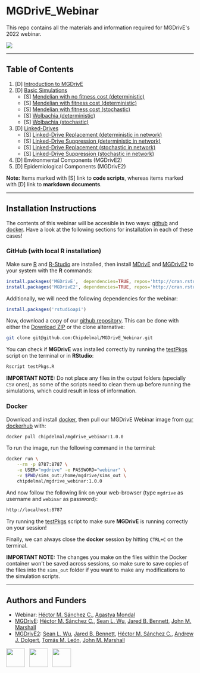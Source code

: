 # MGDrivE_Webinar


This repo contains all the materials and information required for MGDrivE's 2022 webinar.

[![](https://marshalllab.github.io/MGDrivE/images/modelDiagram.png)](https://marshalllab.github.io/MGDrivE/)

<hr>

## Table of Contents

1. [D] [Introduction to MGDrivE](./MD/Intro.md)
2. [D] [Basic Simulations](./MD/Basic.md)
    * [S] [Mendelian with no fitness cost (deterministic)](./demos/MendelianNoCost.R)
    * [S] [Mendelian with fitness cost (deterministic)](./demos/MendelianCost.R)
    * [S] [Mendelian with fitness cost (stochastic)](./demos/MendelianStochastic.R)
    * [S] [Wolbachia (deterministic)](./demos/Wolbachia.R)
    * [S] [Wolbachia (stochastic)](./demos/WolbachiaStochastic.R)
3. [D] [Linked-Drives](./MD/LDR.md)
    * [S] [Linked-Drive Replacement (deterministic in network)](./demos/LDRReplacementDeterministic.R)
    * [S] [Linked-Drive Suppression (deterministic in network)](./demos/LDRSuppressionDeterministic.R)
    * [S] [Linked-Drive Replacement (stochastic in network)](./demos/LDRReplacementStochastic.R)
    * [S] [Linked-Drive Suppression (stochastic in network)](./demos/LDRSuppressionStochastic.R)
4. [D] Environmental Components (MGDrivE2)
5. [D] Epidemiological Components (MGDrivE2)

**Note:** Items marked with [S] link to **code scripts**, whereas items marked with [D] link to **markdown documents**.

<hr>

## Installation Instructions

The contents of this webinar will be accesible in two ways: [github](https://github.com/Chipdelmal/MGDrivE_Webinar) and [docker](https://hub.docker.com/repository/docker/chipdelmal/mgdrive_webinar). Have a look at the following sections for installation in each of these cases!

### GitHub (with local R installation)

Make sure [R](https://www.r-project.org/) and [R-Studio](https://www.rstudio.com/) are installed, then install [MDrivE](https://cran.r-project.org/web/packages/MGDrivE/index.html) and [MGDrivE2](https://cran.r-project.org/web/packages/MGDrivE2/index.html) to your system with the **R** commands:

```R
install.packages('MGDrivE',  dependencies=TRUE, repos='http://cran.rstudio.com/')
install.packages('MGDrivE2', dependencies=TRUE, repos='http://cran.rstudio.com/')
```

Additionally, we will need the following dependencies for the webinar:

```R
install.packages('rstudioapi')
```


Now, download a copy of our [github repository](https://github.com/Chipdelmal/MGDrivE_Webinar). This can be done with either the [Download ZIP](https://github.com/Chipdelmal/MGDrivE_Webinar/archive/refs/heads/main.zip) or the clone alternative:

```bash
git clone git@github.com:Chipdelmal/MGDrivE_Webinar.git
```

You can check if **MGDrivE** was installed correctly by running the [testPkgs](./demos/testPkgs.R) script on the terminal or in **RStudio**:

```bash
Rscript testPkgs.R
```
**IMPORTANT NOTE:** Do not place any files in the output folders (specially `CSV` ones), as some of the scripts need to clean them up before running the simulations, which could result in loss of information. 

### Docker

Download and install [docker](https://docs.docker.com/get-docker/), then pull our MGDrivE Webinar image from [our dockerhub](https://hub.docker.com/repository/docker/chipdelmal/mgdrive_webinar) with:

```bash
docker pull chipdelmal/mgdrive_webinar:1.0.0
```

To run the image, run the following command in the terminal:

```bash
docker run \
    --rm -p 8787:8787 \
    -e USER="mgdrive" -e PASSWORD="webinar" \
    -v $PWD/sims_out:/home/mgdrive/sims_out \
    chipdelmal/mgdrive_webinar:1.0.0
```  

And now follow the following link on your web-browser (type `mgdrive` as username and `webinar` as password):

```bash
http://localhost:8787
```

Try running the [testPkgs](./demos/testPkgs.R) script to make sure **MGDrivE** is running correctly on your session!

Finally, we can always close the **docker** session by hitting `CTRL+C` on the terminal.

**IMPORTANT NOTE:** The changes you make on the files within the Docker container won't be saved across sessions, so make sure to save copies of the files into the `sims_out` folder if you want to make any modifications to the simulation scripts.

<hr>

## Authors and Funders

* Webinar: [Héctor M. Sánchez C.](https://chipdelmal.github.io/), [Agastya Mondal](https://agastyamondal.com/)
* [MGDrivE](https://besjournals.onlinelibrary.wiley.com/doi/full/10.1111/2041-210X.13318): [Héctor M. Sánchez C.](https://chipdelmal.github.io/), [Sean L. Wu](https://slwu89.github.io/), [Jared B. Bennett](https://www.linkedin.com/in/jared-bennett-21a7a9a0?original_referer=https%3A%2F%2Fwww.google.com%2F), [John M. Marshall](https://publichealth.berkeley.edu/people/john-marshall/)
* [MGDrivE2](https://journals.plos.org/ploscompbiol/article?id=10.1371/journal.pcbi.1009030): [Sean L. Wu](https://slwu89.github.io/), [Jared B. Bennett](https://www.linkedin.com/in/jared-bennett-21a7a9a0?original_referer=https%3A%2F%2Fwww.google.com%2F), [Héctor M. Sánchez C.](https://chipdelmal.github.io/), [Andrew J. Dolgert](https://www.researchgate.net/profile/Andrew-Dolgert), [Tomás M. León](https://tomasleon.com/), [John M. Marshall](https://publichealth.berkeley.edu/people/john-marshall/)

<img src="https://chipdelmal.github.io/MGSurvE_Presentations/2022_EEID/images/Logos/berkeley.jpg" height="50"> &nbsp; <img src="https://chipdelmal.github.io/MGSurvE_Presentations/2022_EEID/images/Logos/IGI.png" height="50"> &nbsp; <img src="https://chipdelmal.github.io/MGSurvE_Presentations/2022_EEID/images/Logos/gates.jpg" height="50"> 
